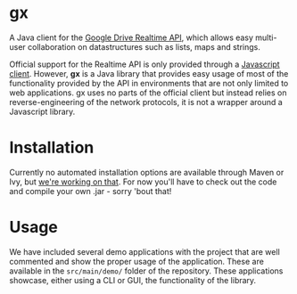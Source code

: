 gx
==

A Java client for the [Google Drive Realtime API](https://developers.google.com/drive/realtime/), which allows easy multi-user collaboration on datastructures such as lists, maps and strings.

Official support for the Realtime API is only provided through a [Javascript client](https://developers.google.com/drive/realtime/realtime-quickstart). However, **gx** is a Java library that provides easy usage of most of the functionality provided by the API in environments that are not only limited to web applications. gx uses no parts of the official client but instead relies on reverse-engineering of the network protocols, it is not a wrapper around a Javascript library.


# Installation

Currently no automated installation options are available through Maven or Ivy, but [we're working on that](https://github.com/mkrause/gx/issues/43). For now you'll have to check out the code and compile your own .jar - sorry 'bout that!


# Usage

We have included several demo applications with the project that are well commented and show the proper usage of the application. These are available in the `src/main/demo/` folder of the repository. These applications showcase, either using a CLI or GUI, the functionality of the library.
